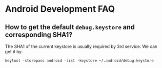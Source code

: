 
# Android Development FAQ

## How to get the default `debug.keystore` and corresponding SHA1?

The SHA1 of the current keystore is usually required by 3rd service. We can get it by:
```shell
keytool -storepass android -list -keystore ~/.android/debug.keystore
```
